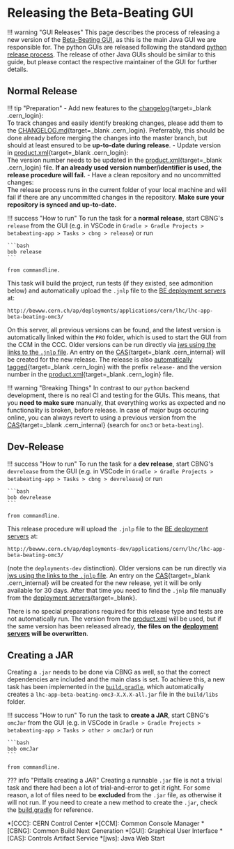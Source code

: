 # Releasing the Beta-Beating GUI

!!! warning "GUI Releases"
    This page describes the process of releasing a new version of the [Beta-Beating GUI](../betabeat/gui.md),
    as this is the main Java GUI we are responsible for.
    The python GUIs are released following the standard [python release process](../../packages/development/howto_release.md).
    The release of other Java GUIs should be similar to this guide, but please contact the respective maintainer of the GUI for further details.

## Normal Release

!!! tip "Preparation"
    - Add new features to the [changelog][bbgui_changelog]{target=_blank .cern_login}:<br>
      To track changes and easily identify breaking changes, please add them to the [CHANGELOG.md][bbgui_changelog]{target=_blank .cern_login}.
      Preferrably, this should be done already before merging the changes into the master branch, but should at least ensured to be **up-to-date during release**.
    - Update version in [product.xml][bbgui_product_xml]{target=_blank .cern_login}:<br>
      The version number needs to be updated in the [product.xml][bbgui_product_xml]{target=_blank .cern_login} file.
      **If an already used version number/identifier is used, the release procedure will fail.**
    - Have a clean repository and no uncommitted changes:<br>
      The release process runs in the current folder of your local machine and will fail if there are any uncommitted changes in the repository.
      **Make sure your repository is synced and up-to-date.**

!!! success "How to run"
    To run the task for a **normal release**, start CBNG's `release` from the GUI (e.g. in VSCode in `Gradle > Gradle Projects > betabeating-app > Tasks > cbng > release`) or run

    ```bash
    bob release
    ```

    from commandline.

This task will build the project, run tests (if they existed, see admonition below) and automatically upload the `.jnlp` file to the
[BE deployment servers][deployment_url] at:

    http://bewww.cern.ch/ap/deployments/applications/cern/lhc/lhc-app-beta-beating-omc3/

On this server, all previous versions can be found, and the latest version is automatically linked within the `PRO` folder,
which is used to start the GUI from the CCM in the CCC.
Older versions can be run directly via [jws using the links to the `.jnlp` file][jws_programs].
An entry on the [CAS][cas_cern]{target=_blank .cern_internal}  will be created for the new release.
The release is also [automatically tagged][bbgui_tags]{target=_blank .cern_login}  with the prefix `release-` and the version number in the [product.xml][bbgui_product_xml]{target=_blank .cern_login} file.

!!! warning "Breaking Things"
    In contrast to our `python` backend development, there is no real CI and testing for the GUIs.
    This means, that you **need to make sure** manually, that everything works as expected and no functionality is broken, before release.
    In case of major bugs occuring online, you can always revert to using a previous version from the [CAS][cas_cern]{target=_blank .cern_internal}  (search for `omc3` or `beta-beating`).

## Dev-Release

!!! success "How to run"
    To run the task for a **dev release**, start CBNG's `devrelease` from the GUI (e.g. in VSCode in `Gradle > Gradle Projects > betabeating-app > Tasks > cbng > devrelease`) or run

    ```bash
    bob devrelease
    ```

    from commandline.

This release procedure will upload the `.jnlp` file to the [BE deployment servers][deployment_dev_url] at:

    http://bewww.cern.ch/ap/deployments-dev/applications/cern/lhc/lhc-app-beta-beating-omc3/

(note the `deployments-dev` distinction).
Older versions can be run directly via [jws using the links to the `.jnlp` file][jws_programs].
An entry on the [CAS][cas_cern]{target=_blank .cern_internal} will be created for the new release, yet it will be only available for 30 days.
After that time you need to find the `.jnlp` file manually from the [deployment servers][deployment_url]{target=_blank}.

There is no special preparations required for this release type and tests are not automatically run.
The version from the [product.xml][bbgui_product_xml] will be used, but if the same version has been released already, **the files on the [deployment servers][deployment_url] will be overwritten**.



## Creating a JAR

Creating a `.jar` needs to be done via CBNG as well, so that the correct dependencies are included and the main class is set.
To achieve this, a new task has been implemented in the [`build.gradle`][bbgui_build_gradle], which automatically creates a `lhc-app-beta-beating-omc3-X.X.X-all.jar` file in the `build/libs` folder.

!!! success "How to run"
    To run the task to **create a JAR**, start CBNG's `omcJar` from the GUI (e.g. in VSCode in `Gradle > Gradle Projects > betabeating-app > Tasks > other > omcJar`) or run

    ```bash
    bob omcJar
    ```

    from commandline.

??? info "Pitfalls creating a JAR"
    Creating a runnable `.jar` file is not a trivial task and there had been a lot of trial-and-error to get it right.
    For some reason, a lot of files need to be **excluded** from the `.jar` file, as otherwise it will not run.
    If you need to create a new method to create the `.jar`, check the [build.gradle][bbgui_build_gradle] for reference.

[bbgui_build_gradle]: https://gitlab.cern.ch/acc-co/lhc/lhc-app-beta-beating/-/blob/master/build.gradle
[bbgui_product_xml]: https://gitlab.cern.ch/acc-co/lhc/lhc-app-beta-beating/-/blob/master/product.xml
[bbgui_changelog]: https://gitlab.cern.ch/acc-co/lhc/lhc-app-beta-beating/-/blob/master/CHANGELOG.md
[deployment_url]: http://bewww.cern.ch/ap/deployments/applications/cern/lhc/lhc-app-beta-beating-omc3/
[deployment_dev_url]: http://bewww.cern.ch/ap/deployments-dev/applications/cern/lhc/lhc-app-beta-beating-omc3/
[bbgui_tags]: https://gitlab.cern.ch/acc-co/lhc/lhc-app-beta-beating/-/tags
[cas_cern]: https://cas.cern.ch
[jws_programs]: ../../resources/links.md#jws-programs

*[CCC]: CERN Control Center
*[CCM]: Common Console Manager
*[CBNG]: Common Build Next Generation
*[GUI]: Graphical User Interface
*[CAS]: Controls Artifact Service
*[jws]: Java Web Start
